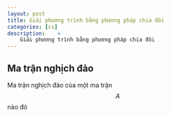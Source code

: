 ```yaml
---
layout: post
title: Giải phương trình bằng phương pháp chia đôi
categories: [cs]
description:    >
    Giải phương trình bằng phương pháp chia đôi
---
```

## Ma trận nghịch đảo
Ma trận nghịch đảo của một ma trận $$A$$ nào đó